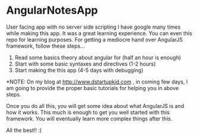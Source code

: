 # AngularNotesApp
User facing app with no server side scripting
I have google many times while making this app. It was a great learning experience. You can even this repo for learning purposes. 
For getting a mediocre hand over AngularJS framework, follow these steps...

1) Read some basics theory about angular for (half an hour is enough)
2) Start with some basic syntaxes and directives (1-2 hours)
3) Start making the this app (4-5 days with debugging)

*NOTE: On my blog at http://www.dstartupkid.com , in coming few days, I am going to provide the proper basic tutorials for helping you in above steps.

Once you do all this, you will get some idea about what AngularJS is and how it works. This much is enough to get you well started with this framework. You will eventually learn more complex things after this.

All the best!! :)
